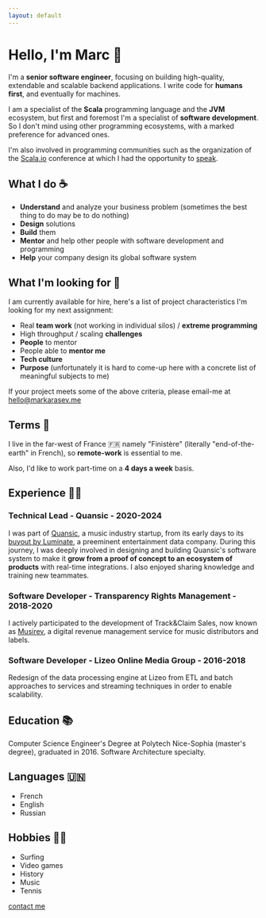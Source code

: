 ```yaml
---
layout: default
---
```


# Hello, I'm Marc 👋

I'm a **senior software engineer**, focusing on building high-quality, extendable and scalable backend applications. I write code for **humans first**, and eventually for machines.

I am a specialist of the **Scala** programming language and the **JVM** ecosystem, but first and foremost I'm a specialist of **software development**. So I don't mind using other programming ecosystems, with a marked preference for advanced ones.

I'm also involved in programming communities such as the organization of the [Scala.io](https://scala.io/) conference at which I had the opportunity to [speak](https://www.youtube.com/watch?v=KtY8b4AEx1Y).

## What I do ☕️

- **Understand** and analyze your business problem (sometimes the best thing to do may be to do nothing)
- **Design** solutions
- **Build** them
- **Mentor** and help other people with software development and programming
- **Help** your company design its global software system

## What I'm looking for 👥

I am currently available for hire, here's a list of project characteristics I'm looking for my next assignment:

 - Real **team work** (not working in individual silos) / **extreme programming**
 - High throughput / scaling **challenges**
 - **People** to mentor
 - People able to **mentor me**
 - **Tech culture**
 - **Purpose** (unfortunately it is hard to come-up here with a concrete list of meaningful subjects to me)

If your project meets some of the above criteria, please email-me at [hello@markarasev.me](mailto:hello@markarasev.me)

## Terms 🤝

I live in the far-west of France 🇫🇷 namely "Finistère" (literally "end-of-the-earth" in French), so **remote-work** is essential to me.

Also, I'd like to work part-time on a **4 days a week** basis.

## Experience 👨‍💻

### Technical Lead - Quansic - 2020-2024

I was part of [Quansic](https://quansic.com/), a music industry startup, from its early days to its [buyout by Luminate](https://luminatedata.com/blog/quansic-aquisition-press-release/), a preeminent entertainment data company. During this journey, I was deeply involved in designing and building Quansic's software system to make it **grow from a proof of concept to an ecosystem of products** with real-time integrations. I also enjoyed sharing knowledge and training new teammates.

### Software Developer - Transparency Rights Management - 2018-2020

I actively participated to the development of Track&Claim Sales, now known as [Musirev](https://www.balada.io), a digital revenue management service for music distributors and labels.

### Software Developer - Lizeo Online Media Group - 2016-2018

Redesign of the data processing engine at Lizeo from ETL and batch approaches to services and streaming techniques in order to enable scalability.

## Education 📚

Computer Science Engineer's Degree at Polytech Nice-Sophia (master's degree), graduated in 2016. Software Architecture specialty.

## Languages 🇺🇳

 - French
 - English
 - Russian

## Hobbies 🏄‍♂️

 - Surfing
 - Video games
 - History
 - Music
 - Tennis

[contact me](mailto:hello@markarasev.me)
